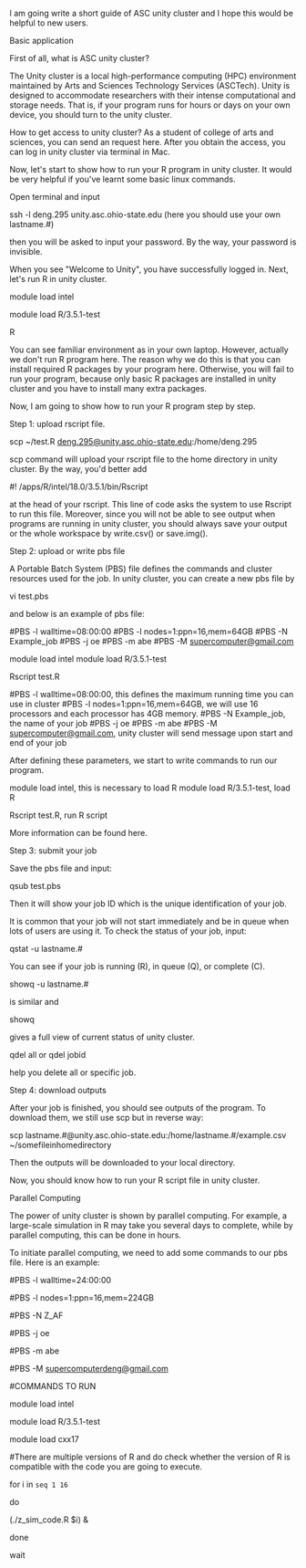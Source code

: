 I am going write a short guide of ASC unity cluster and I hope this would be helpful to new users.

Basic application

First of all, what is ASC unity cluster?

The Unity cluster is a local high-performance computing (HPC) environment maintained by Arts and Sciences Technology Services (ASCTech). Unity is designed to accommodate researchers with their intense computational and storage needs. That is, if your program runs for hours or days on your own device, you should turn to the unity cluster.

How to get access to unity cluster? As a student of college of arts and sciences, you can send an request here. After you obtain the access, you can log in unity cluster via terminal in Mac.

Now, let's start to show how to run your R program in unity cluster. It would be very helpful if you've learnt some basic linux commands.

Open terminal and input

ssh -l deng.295 unity.asc.ohio-state.edu (here you should use your own lastname.#)

then you will be asked to input your password. By the way, your password is invisible.

When you see "Welcome to Unity", you have successfully logged in. Next, let's run R in unity cluster.

module load intel

module load R/3.5.1-test

R

You can see familiar environment as in your own laptop. However, actually we don't run R program here. The reason why we do this is that you can install required R packages by your program here. Otherwise, you will fail to run your program, because only basic R packages are installed in unity cluster and you have to install many extra packages.

Now, I am going to show how to run your R program step by step.

Step 1: upload rscript file.

scp ~/test.R deng.295@unity.asc.ohio-state.edu:/home/deng.295 

scp command will upload your rscript file to the home directory in unity cluster. By the way, you'd better add

#! /apps/R/intel/18.0/3.5.1/bin/Rscript 

at the head of your rscript. This line of code asks the system to use Rscript to run this file. Moreover, since you will not be able to see output when programs are running in unity cluster, you should always save your output or the whole workspace by write.csv() or save.img().

Step 2: upload or write pbs file

A Portable Batch System (PBS) file defines the commands and cluster resources used for the job. In unity cluster, you can create a new pbs file by

vi test.pbs 

and below is an example of pbs file:

#PBS -l walltime=08:00:00
#PBS -l nodes=1:ppn=16,mem=64GB
#PBS -N Example_job
#PBS -j oe
#PBS -m abe
#PBS -M supercomputer@gmail.com

module load intel
module load R/3.5.1-test

Rscript test.R

#PBS -l walltime=08:00:00, this defines the maximum running time you can use in cluster
#PBS -l nodes=1:ppn=16,mem=64GB, we will use 16 processors and each processor has 4GB memory.
#PBS -N Example_job, the name of your job
#PBS -j oe
#PBS -m abe
#PBS -M supercomputer@gmail.com, unity cluster will send message upon start and end of your job

After defining these parameters, we start to write commands to run our program.

module load intel, this is necessary to load R
module load R/3.5.1-test, load R

Rscript test.R, run R script

More information can be found here.

Step 3: submit your job

Save the pbs file and input:

qsub test.pbs

Then it will show your job ID which is the unique identification of your job.

It is common that your job will not start immediately and be in queue when lots of users are using it. To check the status of your job, input:

qstat -u lastname.# 

You can see if your job is running (R), in queue (Q), or complete (C).

showq -u lastname.# 

is similar and

showq

gives a full view of current status of unity cluster.

qdel all or qdel jobid

help you delete all or specific job.

Step 4: download outputs

After your job is finished, you should see outputs of the program. To download them, we still use scp but in reverse way:

scp lastname.#@unity.asc.ohio-state.edu:/home/lastname.#/example.csv ~/somefileinhomedirectory

Then the outputs will be downloaded to your local directory.



Now, you should know how to run your R script file in unity cluster.



Parallel Computing

The power of unity cluster is shown by parallel computing. For example, a large-scale simulation in R may take you several days to complete, while by parallel computing, this can be done in hours.

To initiate parallel computing, we need to add some commands to our pbs file. Here is an example:



#PBS -l walltime=24:00:00

#PBS -l nodes=1:ppn=16,mem=224GB

#PBS -N Z_AF

#PBS -j oe

#PBS -m abe

#PBS -M supercomputerdeng@gmail.com

#COMMANDS TO RUN

module load intel

module load R/3.5.1-test

module load cxx17

#There are multiple versions of R and do check whether the version of R is compatible with the code you are going to execute.

for i in `seq 1 16`

do

(./z_sim_code.R $i) &

done

wait
